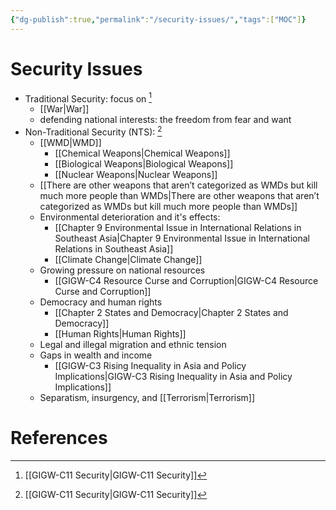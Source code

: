 ```yaml
---
{"dg-publish":true,"permalink":"/security-issues/","tags":["MOC"]}
---
```


# Security Issues

- Traditional Security: focus on [^1]
    - [[War\|War]]
    - defending national interests: the freedom from fear and want
- Non-Traditional Security (NTS): [^1]
    - [[WMD\|WMD]]
        - [[Chemical Weapons\|Chemical Weapons]]
        - [[Biological Weapons\|Biological Weapons]]
        - [[Nuclear Weapons\|Nuclear Weapons]]
	- [[There are other weapons that aren’t categorized as WMDs but kill much more people than WMDs\|There are other weapons that aren’t categorized as WMDs but kill much more people than WMDs]]
	- Environmental deterioration and it's effects:
		- [[Chapter 9 Environmental Issue in International Relations in Southeast Asia\|Chapter 9 Environmental Issue in International Relations in Southeast Asia]]
		- [[Climate Change\|Climate Change]]
	- Growing pressure on national resources
		- [[GIGW-C4 Resource Curse and Corruption\|GIGW-C4 Resource Curse and Corruption]]
	- Democracy and human rights
		- [[Chapter 2 States and Democracy\|Chapter 2 States and Democracy]]
		- [[Human Rights\|Human Rights]]
	- Legal and illegal migration and ethnic tension
	- Gaps in wealth and income
		- [[GIGW-C3 Rising Inequality in Asia and Policy Implications\|GIGW-C3 Rising Inequality in Asia and Policy Implications]]
	- Separatism, insurgency, and [[Terrorism\|Terrorism]]

# References

[^1]: [[GIGW-C11 Security\|GIGW-C11 Security]]